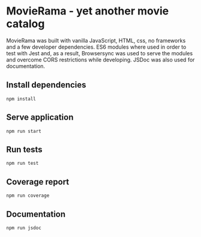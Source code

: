 # MovieRama - yet another movie catalog

MovieRama was built with vanilla JavaScript, HTML, css, no frameworks and a few developer dependencies.
ES6 modules where used in order to test with Jest and, as a result,
Browsersync was used to serve the modules and overcome CORS restrictions while developing.
JSDoc was also used for documentation.

## Install dependencies

```
npm install
```

## Serve application

```
npm run start
```

## Run tests

```
npm run test
```

## Coverage report

```
npm run coverage
```

## Documentation

```
npm run jsdoc
```
